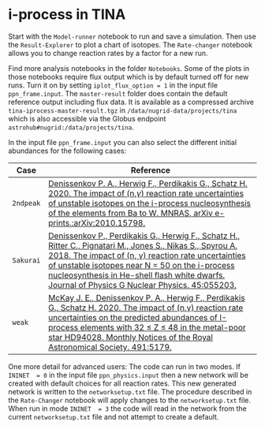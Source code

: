 # i-process in TINA

Start with the `Model-runner` notebook to run and save a simulation. Then use the `Result-Explorer` to plot a chart of isotopes. The `Rate-changer` notebook allows you to change reaction rates by a factor for a new run.

Find more analysis notebooks in the folder `Notebooks`. Some of the
plots in those notebooks require flux output which is by default turned off for new
runs. Turn it on by setting `iplot_flux_option = 1` in the input file
`ppn_frame.input`. The `master-result` folder does contain the default reference output including flux data. It is available as a compressed archive `tina-iprocess-master-result.tgz` in `/data/nugrid-data/projects/tina` which is also accessible via the Globus endpoint `astrohub#nugrid:/data/projects/tina`.



In the input file `ppn_frame.input` you can also select the different
initial abundances for the following cases:

Case | Reference
-----|----------
`2ndpeak` | [Denissenkov P. A., Herwig F., Perdikakis G., Schatz H. 2020. The impact of (n,$\gamma$) reaction rate uncertainties of unstable isotopes on the i-process nucleosynthesis of the elements from Ba to W. MNRAS, arXiv e-prints.:arXiv:2010.15798.](https://ui.adsabs.harvard.edu/abs/2020arXiv201015798D/abstract)
`Sakurai` | [Denissenkov P., Perdikakis G., Herwig F., Schatz H., Ritter C., Pignatari M., Jones S., Nikas S., Spyrou A. 2018. The impact of (n, γ) reaction rate uncertainties of unstable isotopes near N = 50 on the i-process nucleosynthesis in He-shell flash white dwarfs. Journal of Physics G Nuclear Physics. 45:055203.](https://ui.adsabs.harvard.edu/abs/2018JPhG...45e5203D/abstract)
`weak` | [McKay J. E., Denissenkov P. A., Herwig F., Perdikakis G., Schatz H. 2020. The impact of (n,γ) reaction rate uncertainties on the predicted abundances of I-process elements with 32 ≤ Z ≤ 48 in the metal-poor star HD94028. Monthly Notices of the Royal Astronomical Society. 491:5179.](https://ui.adsabs.harvard.edu/abs/2020MNRAS.491.5179M/abstract)

 One more detail for advanced users: The code can run in two modes. If `ININET  = 0` in the input file `ppn_physics.input` then a new network will be created with default choices for all reaction rates. This new generated network is written to the `networksetup.txt` file. The procedure described in the `Rate-Changer` notebook will apply changes to the `networksetup.txt` file. When run in mode `ININET  = 3` the code will read in the network from the current `networksetup.txt` file and not attempt to create a default. 